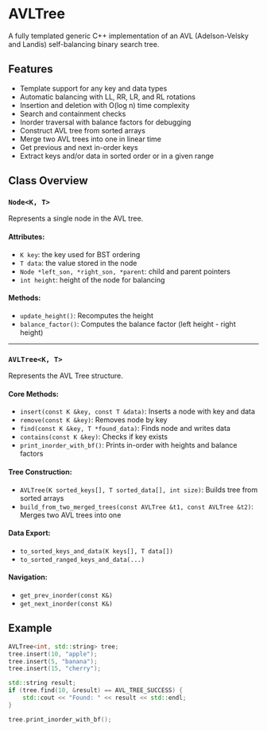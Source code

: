 # AVLTree

A fully templated generic C++ implementation of an AVL (Adelson-Velsky and Landis) self-balancing binary search tree.

## Features

- Template support for any key and data types
- Automatic balancing with LL, RR, LR, and RL rotations
- Insertion and deletion with O(log n) time complexity
- Search and containment checks
- Inorder traversal with balance factors for debugging
- Construct AVL tree from sorted arrays
- Merge two AVL trees into one in linear time
- Get previous and next in-order keys
- Extract keys and/or data in sorted order or in a given range

## Class Overview

### `Node<K, T>`

Represents a single node in the AVL tree.

#### Attributes:
- `K key`: the key used for BST ordering
- `T data`: the value stored in the node
- `Node *left_son, *right_son, *parent`: child and parent pointers
- `int height`: height of the node for balancing

#### Methods:
- `update_height()`: Recomputes the height
- `balance_factor()`: Computes the balance factor (left height - right height)

---

### `AVLTree<K, T>`

Represents the AVL Tree structure.

#### Core Methods:
- `insert(const K &key, const T &data)`: Inserts a node with key and data
- `remove(const K &key)`: Removes node by key
- `find(const K &key, T *found_data)`: Finds node and writes data
- `contains(const K &key)`: Checks if key exists
- `print_inorder_with_bf()`: Prints in-order with heights and balance factors

#### Tree Construction:
- `AVLTree(K sorted_keys[], T sorted_data[], int size)`: Builds tree from sorted arrays
- `build_from_two_merged_trees(const AVLTree &t1, const AVLTree &t2)`: Merges two AVL trees into one

#### Data Export:
- `to_sorted_keys_and_data(K keys[], T data[])`
- `to_sorted_ranged_keys_and_data(...)`

#### Navigation:
- `get_prev_inorder(const K&)`
- `get_next_inorder(const K&)`

## Example

```cpp
AVLTree<int, std::string> tree;
tree.insert(10, "apple");
tree.insert(5, "banana");
tree.insert(15, "cherry");

std::string result;
if (tree.find(10, &result) == AVL_TREE_SUCCESS) {
    std::cout << "Found: " << result << std::endl;
}

tree.print_inorder_with_bf();
